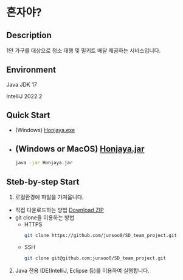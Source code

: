 # 혼자야?

## Description
1인 가구를 대상으로 청소 대행 및 밀키트 배달 제공하는 서비스입니다.

## Environment
Java JDK 17

IntelliJ 2022.2

## Quick Start
- (Windows)
[Honjaya.exe](https://github.com/junsoo0/SD_team_project/raw/main/Honjaya.exe)
- (Windows or MacOS)
[Honjaya.jar](https://github.com/junsoo0/SD_team_project/raw/main/Honjaya.jar)
  -
   ```bash
   java -jar Honjaya.jar
   ```

## Steb-by-step Start
1. 로컬환경에 파일을 가져옵니다.
  - 직접 다운로드하는 방법
  [Download ZIP](https://github.com/OSP-team2/final-project/archive/refs/heads/main.zip)
  - git clone을 이용하는 방법
    - HTTPS
      ```bash
      git clone https://github.com/junsoo0/SD_team_project.git
      ```
    - SSH
      ```bash
      git clone git@github.com:junsoo0/SD_team_project.git
      ```
2. Java 전용 IDE(IntelliJ, Eclipse 등)를 이용하여 실행합니다.

